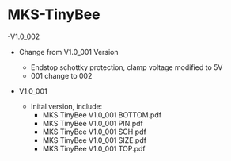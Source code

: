 # MKS-TinyBee
-V1.0_002
  - Change from V1.0_001 Version
    - Endstop schottky protection, clamp voltage modified to 5V 
	- 001 change to 002

- V1.0_001 
  - Inital version, include:
    - MKS TinyBee V1.0_001 BOTTOM.pdf
	- MKS TinyBee V1.0_001 PIN.pdf
	- MKS TinyBee V1.0_001 SCH.pdf
	- MKS TinyBee V1.0_001 SIZE.pdf
	- MKS TinyBee V1.0_001 TOP.pdf